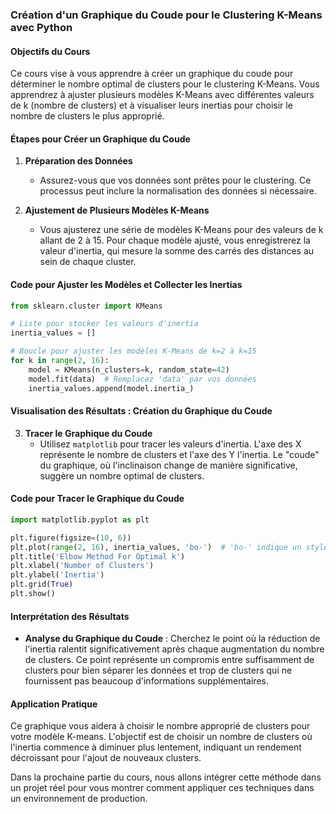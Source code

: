 
### Création d'un Graphique du Coude pour le Clustering K-Means avec Python

#### Objectifs du Cours
Ce cours vise à vous apprendre à créer un graphique du coude pour déterminer le nombre optimal de clusters pour le clustering K-Means. Vous apprendrez à ajuster plusieurs modèles K-Means avec différentes valeurs de k (nombre de clusters) et à visualiser leurs inertias pour choisir le nombre de clusters le plus approprié.

#### Étapes pour Créer un Graphique du Coude

1. **Préparation des Données**
   - Assurez-vous que vos données sont prêtes pour le clustering. Ce processus peut inclure la normalisation des données si nécessaire.

2. **Ajustement de Plusieurs Modèles K-Means**
   - Vous ajusterez une série de modèles K-Means pour des valeurs de k allant de 2 à 15. Pour chaque modèle ajusté, vous enregistrerez la valeur d'inertia, qui mesure la somme des carrés des distances au sein de chaque cluster.

#### Code pour Ajuster les Modèles et Collecter les Inertias

```python
from sklearn.cluster import KMeans

# Liste pour stocker les valeurs d'inertia
inertia_values = []

# Boucle pour ajuster les modèles K-Means de k=2 à k=15
for k in range(2, 16):
    model = KMeans(n_clusters=k, random_state=42)
    model.fit(data)  # Remplacez 'data' par vos données
    inertia_values.append(model.inertia_)
```

#### Visualisation des Résultats : Création du Graphique du Coude

3. **Tracer le Graphique du Coude**
   - Utilisez `matplotlib` pour tracer les valeurs d'inertia. L'axe des X représente le nombre de clusters et l'axe des Y l'inertia. Le "coude" du graphique, où l'inclinaison change de manière significative, suggère un nombre optimal de clusters.

#### Code pour Tracer le Graphique du Coude

```python
import matplotlib.pyplot as plt

plt.figure(figsize=(10, 6))
plt.plot(range(2, 16), inertia_values, 'bo-')  # 'bo-' indique un style de ligne avec des cercles bleus
plt.title('Elbow Method For Optimal k')
plt.xlabel('Number of Clusters')
plt.ylabel('Inertia')
plt.grid(True)
plt.show()
```

#### Interprétation des Résultats
- **Analyse du Graphique du Coude** : Cherchez le point où la réduction de l'inertia ralentit significativement après chaque augmentation du nombre de clusters. Ce point représente un compromis entre suffisamment de clusters pour bien séparer les données et trop de clusters qui ne fournissent pas beaucoup d'informations supplémentaires.

#### Application Pratique
Ce graphique vous aidera à choisir le nombre approprié de clusters pour votre modèle K-means. L'objectif est de choisir un nombre de clusters où l'inertia commence à diminuer plus lentement, indiquant un rendement décroissant pour l'ajout de nouveaux clusters.

Dans la prochaine partie du cours, nous allons intégrer cette méthode dans un projet réel pour vous montrer comment appliquer ces techniques dans un environnement de production.
